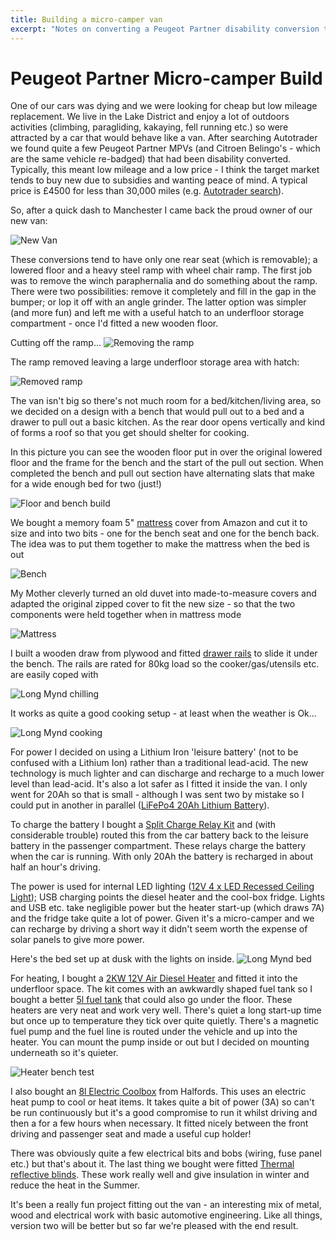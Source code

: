 ```yaml
---
title: Building a micro-camper van
excerpt: "Notes on converting a Peugeot Partner disability conversion to a micro-camper"
---
```

# Peugeot Partner Micro-camper Build

One of our cars was dying and we were looking for cheap but low mileage replacement. We live in the Lake District and enjoy a lot of outdoors activities (climbing, paragliding, kakaying, fell running etc.) so were attracted by a car that would behave like a van. After searching Autotrader we found quite a few Peugeot Partner MPVs (and Citroen Belingo's - which are the same vehicle re-badged) that had been disability converted. Typically, this meant low mileage and a low price - I think the target market tends to buy new due to subsidies and wanting peace of mind. A typical price is £4500 for less than 30,000 miles (e.g. [Autotrader search]).

So, after a quick dash to Manchester I came back the proud owner of our new van:

![New Van](images/Van.jpeg)

These conversions tend to have only one rear seat (which is removable); a lowered floor and a heavy steel ramp with wheel chair ramp. The first job was to remove the winch paraphernalia and do something about the ramp. There were two possibilities: remove it completely and fill in the gap in the bumper; or lop it off with an angle grinder. The latter option was simpler (and more fun) and left me with a useful hatch to an underfloor storage compartment - once I'd fitted a new wooden floor. 

Cutting off the ramp...
![Removing the ramp](images/Removing-ramp.jpeg)

The ramp removed leaving a large underfloor storage area with hatch:

![Removed ramp](images/Removed-ramp.jpeg)

The van isn't big so there's not much room for a bed/kitchen/living area, so we decided on a design with a bench that would pull out to a bed and a drawer to pull out a basic kitchen. As the rear door opens vertically and kind of forms a roof so that you get should shelter for cooking.

In this picture you can see the wooden floor put in over the original lowered floor and the frame for the bench and the start of the pull out section. When completed the bench and pull out section have alternating slats that make for a wide enough bed for two (just!)

![Floor and bench build](images/Floor-and-bench-build.jpeg)

We bought a memory foam 5" [mattress] cover from Amazon and cut it to size and into two bits - one for the bench seat and one for the bench back. The idea was to put them together to make the mattress when the bed is out

![Bench](images/Bench.jpeg)

My Mother cleverly turned an old duvet into made-to-measure covers and adapted the original zipped cover to fit the new size - so that the two components were held together when in mattress mode

![Mattress](images/Mattress.jpeg)

I built a wooden draw from plywood and fitted [drawer rails] to slide it under the bench. The rails are rated for 80kg load so the cooker/gas/utensils etc. are easily coped with

![Long Mynd chilling](images/Long-Mynd-chilling.jpeg)

It works as quite a good cooking setup - at least when the weather is Ok...

![Long Mynd cooking](images/Long-Mynd-cooking.jpeg)

For power I decided on using a Lithium Iron 'leisure battery' (not to be confused with a Lithium Ion) rather than a traditional lead-acid. The new technology is much lighter and can discharge and recharge to a much lower level than lead-acid. It's also a lot safer as I fitted it inside the van. I only went for 20Ah so that is small - although I was sent two by mistake so I could put in another in parallel ([LiFePo4 20Ah Lithium Battery]).

To charge the battery I bought a [Split Charge Relay Kit] and (with considerable trouble) routed this from the car battery back to the leisure battery in the passenger compartment. These relays charge the battery when the car is running. With only 20Ah the battery is recharged in about half an hour's driving.

The power is used for internal LED lighting ([12V 4 x LED Recessed Ceiling Light]); USB charging points the diesel heater and the cool-box fridge. Lights and USB etc. take negligible power but the heater start-up (which draws 7A) and the fridge take quite a lot of power. Given it's a micro-camper and we can recharge by driving a short way it didn't seem worth the expense of solar panels to give more power.

Here's the bed set up at dusk with the lights on inside.
![Long Mynd bed](images/Long-Mynd-bed.jpeg)

For heating, I bought a [2KW 12V Air Diesel Heater] and fitted it into the underfloor space. The kit comes with an awkwardly shaped fuel tank so I bought a better [5l fuel tank] that could also go under the floor. These heaters are very neat and work very well. There's quiet a long start-up time but once up to temperature they tick over quite quietly. There's a magnetic fuel pump and the fuel line is routed under the vehicle and up into the heater. You can mount the pump inside or out but I decided on mounting underneath so it's quieter.

![Heater bench test](images/Heater-bench-test.png)

I also bought an [8l Electric Coolbox] from Halfords. This uses an electric heat pump to cool or heat items. It takes quite a bit of power (3A) so can't be run continuously but it's a good compromise to run it whilst driving and then a for a few hours when necessary. It fitted nicely between the front driving and passenger seat and made a useful cup holder!

There was obviously quite a few electrical bits and bobs (wiring, fuse panel etc.) but that's about it. The last thing we bought were fitted [Thermal reflective blinds]. These work really well and give insulation in winter and reduce the heat in the Summer.

It's been a really fun project fitting out the van - an interesting mix of metal, wood and electrical work with basic automotive engineering. Like all things, version two will be better but so far we're pleased with the end result.

[5l fuel tank]: https://www.amazon.co.uk/gp/product/B08K2MV913/ref=ppx_yo_dt_b_search_asin_title?ie=UTF8&psc=1
[2KW 12V Air Diesel Heater]: https://www.ebay.co.uk/itm/402003429081
[Split Charge Relay Kit]: https://www.ebay.co.uk/itm/154085781787
[12V 4 x LED Recessed Ceiling Light]: https://www.amazon.co.uk/gp/product/B08L3W26YN/ref=ppx_yo_dt_b_search_asin_title?ie=UTF8&psc=1
[LiFePo4 20Ah Lithium Battery]: https://lowenergysupermarket.com/product/lifepo4-20ah-lithium-battery/
[Mattress]: https://www.amazon.co.uk/dp/B019FNW32U?psc=1&ref=ppx_pop_dt_b_product_details
[Autotrader search]: https://www.autotrader.co.uk/car-search?sort=relevance&postcode=ca78eu&radius=1500&make=PEUGEOT&model=PARTNER%20TEPEE&include-delivery-option=on&price-to=5000&maximum-mileage=35000
[Thermal reflective blinds]: https://www.qtmdirect2u.com/products/peugeot-partner-tepee-mk2-2008-2018-thermal-reflective-blinds-8-piece-opening-rear-window.html
[Drawer rails]: https://www.amazon.co.uk/gp/product/B07WYZ1FN4/ref=ppx_yo_dt_b_search_asin_title?ie=UTF8&psc=1
[8l Electric Coolbox]: https://www.halfords.com/motoring/travel-accessories/coolboxes/halfords-8-litre-12v-in-car-electric-coolbox-291085.html